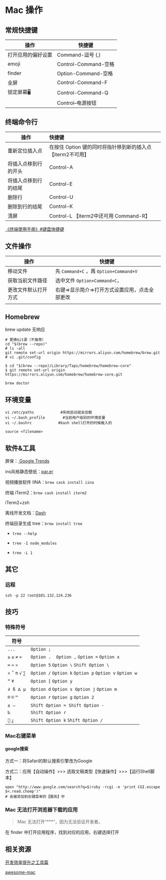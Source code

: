 # Mac 操作

## 常规快捷键

| 操作        | 快捷键                |
| --------- | ------------------ |
| 打开应用的偏好设置 | Command-逗号 (,)     |
| emoji     | Control-Command-空格 |
| finder    | Option-Command-空格  |
| 全屏        | Control-Command-F  |
| 锁定屏幕🖥    | Control-Command-Q  |
|           | Control–电源按钮       |

## 终端命令行

| 操作         | 快捷键                                  |
| ---------- |:------------------------------------ |
| 重新定位插入点    | 在按住 Option 键的同时将指针移到新的插入点【iterm2不可用】 |
| 将插入点移到行的开头 | Control-A                            |
| 将插入点移到行的结尾 | Control-E                            |
| 删除行        | Control-U                            |
| 删除到行的结尾    | Control-K                            |
| 清屏         | Control-L 【iterm2中还可用 Command-R】     |

[《终端使用手册》#键盘快捷键](https://support.apple.com/zh-cn/guide/terminal/welcome/mac)

## 文件操作

| 操作         | 快捷键                                 |
| ---------- | ----------------------------------- |
| 移动文件       | 先 `Command+C` ，再 `Option+Command+V` |
| 获取当前文件路径   | 选中文件 `Option+Command+C`，            |
| 更改文件默认打开方式 | 右键=>显示简介=>打开方式设置应用，点击全部更改           |
|            |                                     |

## Homebrew

brew update 无响应

```shell
# 更换Git源（不推荐）
cd "$(brew --repo)"
# ls -all
git remote set-url origin https://mirrors.aliyun.com/homebrew/brew.git
# vi .git/config

$ cd "$(brew --repo)/Library/Taps/homebrew/homebrew-core"
$ git remote set-url origin https://mirrors.aliyun.com/homebrew/homebrew-core.git
```

```shell
brew doctor
```

## 环境变量

```shell
vi /etc/paths            #系统启动就会加载
vi ~/.bash_profile        #当前用户级别的环境变量
vi ~/.bashrc            #bash shell打开的时候载入的

source <filename>
```

## 软件&工具

屏保：[ Google Trends](https://trends.google.com/trends/hottrends/visualize?nrow=5&ncol=5)

ins风格静态壁纸：[par.er](http://paper.meiyuan.in/)

视频播放软件 IINA：`brew cask install iina`

终端 iTerm2：`brew cask install iterm2`

iTerm2+zsh

离线开发文档：[Dash](https://kapeli.com/dash)

终端目录生成 tree：`brew install tree`

- `tree --help`

- `tree -I node_modules`

- `tree -L 1`

## 其它

### 远程

```shell
ssh -p 22 root@101.132.124.236 
```

## 技巧

### 特殊符号

| 符号                  |                                                        |
| ------------------- | ------------------------------------------------------ |
| `...`               | `Option ;`                                             |
| `≥` `≤` `≠` `≈`     | `Option .`    `Option ,` `Option =` `Option x`         |
| `∞` `«` `»`         | `Option 5` `Option \` `Shift Option \`                 |
| `÷` `˚` `π` `√` `∑` | `Option /` `Option k` `Option p` `Option v` `Option w` |
| `“` `¥`             | `Option [` `Option y`                                  |
| `∂`  `ß`  `∆`  `µ`  | `Option d` `Option s`  `Option j` `Option m`           |
| `®` `©` `™`         | `Option r` `Option g` `Option 2`                       |
| `±`  `—`            | `Shift Option =`  `Shift Option -`                     |
| `‰`                 | `Shift Option r`                                       |
| `` `¿`             | `Shift Option k` `Shift Option /`                      |

### Mac右键菜单

#### google搜索

方式一：将Safari的默认搜索引擎改为Google

方式二：应用【自动操作】>>> 选取文稿类型【快速操作】>>>【运行Shell脚本】

```shell
open "http://www.google.com/search?q=$(ruby -rcgi -e 'print CGI.escape $<.read.chomp')"
# 会被添加到右键菜单的【服务】中
```

### Mac 无法打开浏览器下载的应用

> Mac 无法打开“***”，因为无法验证开发者。

在 finder 中打开应用程序，找到对应的应用，右键选择打开

## 相关资源

[开发效率提升之工具篇](https://github.com/Louiszhai/tool)

[awesome-mac](https://github.com/jaywcjlove/awesome-mac)
